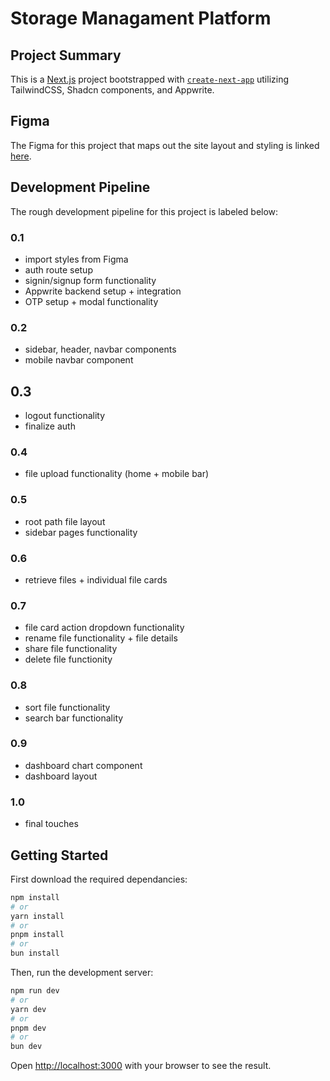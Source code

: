 # Storage Managament Platform

## Project Summary

This is a [Next.js](https://nextjs.org) project bootstrapped with [`create-next-app`](https://nextjs.org/docs/app/api-reference/cli/create-next-app) utilizing TailwindCSS, Shadcn components, and Appwrite.

## Figma

The Figma for this project that maps out the site layout and styling is linked [here](https://www.figma.com/design/y8I7xV3DWrJGEOlJ15IXyc/SMP---Google-Drive-Clone?node-id=2-2&p=f&t=ZfQf3un58zNOPmk5-0).

## Development Pipeline

The rough development pipeline for this project is labeled below:

### 0.1
  - import styles from Figma
  - auth route setup
  - signin/signup form functionality
  - Appwrite backend setup + integration
  - OTP setup + modal functionality

### 0.2
  - sidebar, header, navbar components
  - mobile navbar component

## 0.3
  - logout functionality
  - finalize auth

### 0.4
  - file upload functionality (home + mobile bar)

### 0.5
  - root path file layout
  - sidebar pages functionality

### 0.6
  - retrieve files + individual file cards

### 0.7
  - file card action dropdown functionality
  - rename file functionality + file details
  - share file functionality
  - delete file functionity

### 0.8
  - sort file functionality
  - search bar functionality

### 0.9
  - dashboard chart component
  - dashboard layout
  
### 1.0
  - final touches

## Getting Started

First download the required dependancies:

```bash
npm install
# or
yarn install
# or
pnpm install
# or
bun install
```

Then, run the development server:

```bash
npm run dev
# or
yarn dev
# or
pnpm dev
# or
bun dev
```

Open [http://localhost:3000](http://localhost:3000) with your browser to see the result.
